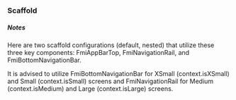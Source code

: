 ### Scaffold

##### Notes

Here are two scaffold configurations (default, nested) that utilize these three key components: FmiAppBarTop, FmiNavigationRail, and FmiBottomNavigationBar. 

It is advised to utilize FmiBottomNavigationBar for XSmall (context.isXSmall) and Small (context.isSmall) screens and FmiNavigationRail for Medium (context.isMedium) and Large (context.isLarge) screens.

`  `
